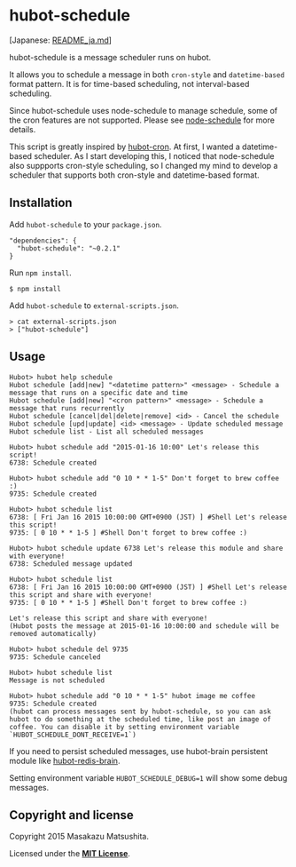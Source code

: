 # hubot-schedule

\[Japanese: [README_ja.md](README_ja.md)\]

hubot-schedule is a message scheduler runs on hubot.

It allows you to schedule a message in both `cron-style` and `datetime-based` format pattern.
It is for time-based scheduling, not interval-based scheduling.

Since hubot-schedule uses node-schedule to manage schedule, some of the cron features are not supported.
Please see [node-schedule](https://github.com/mattpat/node-schedule) for more details.

This script is greatly inspired by [hubot-cron](https://github.com/miyagawa/hubot-cron).
At first, I wanted a datetime-based scheduler.
As I start developing this, I noticed that node-schedule also suppports cron-style scheduling, so I changed my mind to develop a scheduler that supports both cron-style and datetime-based format.



## Installation

Add `hubot-schedule` to your `package.json`.

```
"dependencies": {
  "hubot-schedule": "~0.2.1"
}
```

Run `npm install`.

```
$ npm install
```

Add `hubot-schedule` to `external-scripts.json`.

```
> cat external-scripts.json
> ["hubot-schedule"]
```


## Usage

```
Hubot> hubot help schedule
Hubot schedule [add|new] "<datetime pattern>" <message> - Schedule a message that runs on a specific date and time
Hubot schedule [add|new] "<cron pattern>" <message> - Schedule a message that runs recurrently
Hubot schedule [cancel|del|delete|remove] <id> - Cancel the schedule
Hubot schedule [upd|update] <id> <message> - Update scheduled message
Hubot schedule list - List all scheduled messages

Hubot> hubot schedule add "2015-01-16 10:00" Let's release this script!
6738: Schedule created

Hubot> hubot schedule add "0 10 * * 1-5" Don't forget to brew coffee :)
9735: Schedule created

Hubot> hubot schedule list
6738: [ Fri Jan 16 2015 10:00:00 GMT+0900 (JST) ] #Shell Let's release this script!
9735: [ 0 10 * * 1-5 ] #Shell Don't forget to brew coffee :)

Hubot> hubot schedule update 6738 Let's release this module and share with everyone!
6738: Scheduled message updated

Hubot> hubot schedule list
6738: [ Fri Jan 16 2015 10:00:00 GMT+0900 (JST) ] #Shell Let's release this script and share with everyone!
9735: [ 0 10 * * 1-5 ] #Shell Don't forget to brew coffee :)

Let's release this script and share with everyone!
(Hubot posts the message at 2015-01-16 10:00:00 and schedule will be removed automatically)

Hubot> hubot schedule del 9735
9735: Schedule canceled

Hubot> hubot schedule list
Message is not scheduled

Hubot> hubot schedule add "0 10 * * 1-5" hubot image me coffee
9735: Schedule created
(hubot can process messages sent by hubot-schedule, so you can ask hubot to do something at the scheduled time, like post an image of coffee. You can disable it by setting environment variable `HUBOT_SCHEDULE_DONT_RECEIVE=1`)
```

If you need to persist scheduled messages, use hubot-brain persistent module like [hubot-redis-brain](https://github.com/hubot-scripts/hubot-redis-brain).

Setting environment variable `HUBOT_SCHEDULE_DEBUG=1` will show some debug messages.


## Copyright and license

Copyright 2015 Masakazu Matsushita.

Licensed under the **[MIT License](LICENSE)**.

